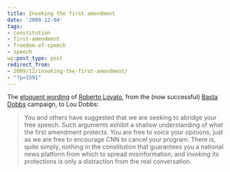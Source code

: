 ```yaml
---
title: Invoking the first amendment
date: '2009-12-04'
tags:
- constitution
- first-amendment
- freedom-of-speech
- speech
wp:post_type: post
redirect_from:
- 2009/12/invoking-the-first-amendment/
- "?p=1591"
---
```


The [eloquent wording](http://www.huffingtonpost.com/roberto-lovato/bastadobbs-responds-to-in_b_329161.html) of [Roberto Lovato](http://presente.org/), from the (now successful) [Basta Dobbs](http://www.bastadobbs.com/) campaign, to Lou Dobbs:

> You and others have suggested that we are seeking to abridge your free speech. Such arguments exhibit a shallow understanding of what the first amendment protects. You are free to voice your opinions, just as we are free to encourage CNN to cancel your program. There is, quite simply, nothing in the constitution that guarantees you a national news platform from which to spread misinformation, and invoking its protections is only a distraction from the real conversation.
